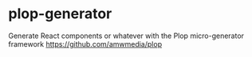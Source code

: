 # plop-generator
Generate React components or whatever with the Plop micro-generator framework
https://github.com/amwmedia/plop
